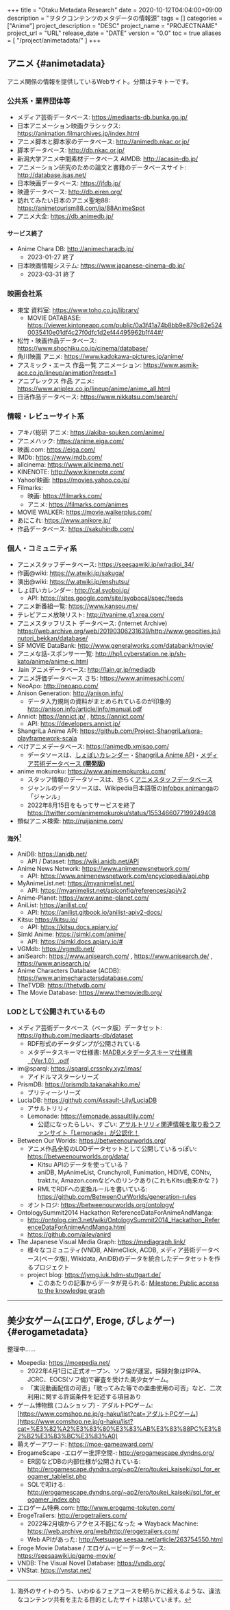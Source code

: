 +++
title = "Otaku Metadata Research"
date = 2020-10-12T04:04:00+09:00
description = "ヲタクコンテンツのメタデータの情報源"
tags = []
categories = ["Anime"]
project_description = "DESC"
project_name = "PROJECTNAME"
project_url = "URL"
release_date = "DATE"
version = "0.0"
toc = true
aliases = [
    "/project/animetadata/"
]
+++


## アニメ {#animetadata}

アニメ関係の情報を提供しているWebサイト。分類はテキトーです。

### 公共系・業界団体等

- メディア芸術データベース: <https://mediaarts-db.bunka.go.jp/>
- 日本アニメーション映画クラシックス: <https://animation.filmarchives.jp/index.html>
- アニメ脚本と脚本家のデータベース: <http://animedb.nkac.or.jp/>
- 脚本データベース: <http://db.nkac.or.jp/>
- 新潟大学アニメ中間素材データベース AIMDB: <http://acasin-db.jp/>
- アニメーション研究のための論文と書籍のデータベースサイト: <http://database.jsas.net/>
- 日本映画データベース: <https://jfdb.jp/>
- 映連データベース: <http://db.eiren.org/>
- 訪れてみたい日本のアニメ聖地88: <https://animetourism88.com/ja/88AnimeSpot>
- アニメ大全: <https://db.animedb.jp/>

#### サービス終了

- Anime Chara DB: <http://animecharadb.jp/>
  - 2023-01-27 終了
- 日本映画情報システム: <https://www.japanese-cinema-db.jp/>
  - 2023-03-31 終了

### 映画会社系

- 東宝 資料室: <https://www.toho.co.jp/library/>
  - MOVIE DATABASE: <https://viewer.kintoneapp.com/public/0a3f41a74b8bb9e879c82e5240035410e01df4c27f0dfc1d2ef44495962b1f44#/>
- 松竹・映画作品データベース: <https://www.shochiku.co.jp/cinema/database/>
- 角川映画 アニメ: <https://www.kadokawa-pictures.jp/anime/>
- アスミック・エース 作品一覧 アニメーション: <https://www.asmik-ace.co.jp/lineup/animation?reset=1>
- アニプレックス 作品 アニメ: <https://www.aniplex.co.jp/lineup/anime/anime_all.html>
- 日活作品データベース: <https://www.nikkatsu.com/search/>

### 情報・レビューサイト系

- アキバ総研 アニメ: <https://akiba-souken.com/anime/>
- アニメハック: <https://anime.eiga.com/>
- 映画.com: <https://eiga.com/>
- IMDb: <https://www.imdb.com/>
- allcinema: <https://www.allcinema.net/>
- KINENOTE: <http://www.kinenote.com/>
- Yahoo!映画: <https://movies.yahoo.co.jp/>
- Filmarks:
  - 映画: <https://filmarks.com/>
  - アニメ: <https://filmarks.com/animes>
- MOVIE WALKER: <https://movie.walkerplus.com/>
- あにこれ: <https://www.anikore.jp/>
- 作品データベース: <https://sakuhindb.com/>

### 個人・コミュニティ系

- アニメスタッフデータベース: <https://seesaawiki.jp/w/radioi_34/>
- 作画@wiki: <https://w.atwiki.jp/sakuga/>
- 演出@wiki: <https://w.atwiki.jp/enshutsu/>
- しょぼいカレンダー: <http://cal.syoboi.jp/>
  - API: <https://sites.google.com/site/syobocal/spec/feeds>
- アニメ新番組一覧: <https://www.kansou.me/>
- テレビアニメ放映リスト: <http://tvanime.g1.xrea.com/>
- アニメスタッフリスト データベース: (Internet Archive) <https://web.archive.org/web/20190306231639/http://www.geocities.jp/inutori_bekkan/database/>
- SF MOVIE DataBank: <http://www.generalworks.com/databank/movie/>
- アニメな話-スポンサー一覧: <http://hp1.cyberstation.ne.jp/sh-kato/anime/anime-c.html>
- .lain アニメデータベース: <http://lain.gr.jp/mediadb>
- アニメ評価データベース さち: <https://www.animesachi.com/>
- NeoApo: <http://neoapo.com/>
- Anison Generation: <http://anison.info/>
  - データ入力規則の資料がまとめられているのが印象的
      <http://anison.info/article/info/manual.pdf>
- Annict: <https://annict.jp/> , <https://annict.com/>
  - API: <https://developers.annict.jp/>
- ShangriLa Anime API: <https://github.com/Project-ShangriLa/sora-playframework-scala>
- ぺけアニメデータベース: <https://animedb.xmisao.com/>
  - データソースは、[しょぼいカレンダー](http://cal.syoboi.jp/)・[ShangriLa Anime API](https://github.com/Project-ShangriLa/sora-playframework-scala)・[メディア芸術データベース **(開発版)**](https://mediaarts-db.bunka.go.jp/)
- anime mokuroku: <https://www.animemokuroku.com/>
  - スタッフ情報のデータソースは、恐らく[アニメスタッフデータベース](https://seesaawiki.jp/w/radioi_34/)
  - ジャンルのデータソースは、Wikipedia日本語版の[Infobox animanga](https://ja.wikipedia.org/wiki/Template:Infobox_animanga)の「ジャンル」
  - 2022年8月15日をもってサービスを終了
      <https://twitter.com/animemokuroku/status/1553466077199249408>
- 類似アニメ検索: <http://ruijianime.com/>

#### 海外[^1]

- AniDB: <https://anidb.net/>
  - API / Dataset: <https://wiki.anidb.net/API>
- Anime News Network: <https://www.animenewsnetwork.com/>
  - API: <https://www.animenewsnetwork.com/encyclopedia/api.php>
- MyAnimeList.net: <https://myanimelist.net/>
  - API: <https://myanimelist.net/apiconfig/references/api/v2>
- Anime-Planet: <https://www.anime-planet.com/>
- AniList: <https://anilist.co/>
  - API: <https://anilist.gitbook.io/anilist-apiv2-docs/>
- Kitsu: <https://kitsu.io/>
  - API: <https://kitsu.docs.apiary.io/>
- Simkl Anime: <https://simkl.com/anime/>
  - API: <https://simkl.docs.apiary.io/#>
- VGMdb: <https://vgmdb.net/>
- aniSearch: <https://www.anisearch.com/> , <https://www.anisearch.de/> , <https://www.anisearch.jp/>
- Anime Characters Database (ACDB): <https://www.animecharactersdatabase.com/>
- TheTVDB: <https://thetvdb.com/>
- The Movie Database: <https://www.themoviedb.org/>

### LODとして公開されているもの

- メディア芸術データベース（ベータ版）データセット: <https://github.com/mediaarts-db/dataset>
  - RDF形式のデータダンプが公開されている
  - メタデータスキーマ仕様書: [MADBメタデータスキーマ仕様書（Ver.1.0）.pdf](https://github.com/mediaarts-db/dataset/blob/2de4bf676abc0b153d6178f1be5fffefbcb64fef/doc/MADB%E3%83%A1%E3%82%BF%E3%83%87%E3%83%BC%E3%82%BF%E3%82%B9%E3%82%AD%E3%83%BC%E3%83%9E%E4%BB%95%E6%A7%98%E6%9B%B8%EF%BC%88Ver.1.0%EF%BC%89.pdf)
- im@sparql: <https://sparql.crssnky.xyz/imas/>
  - アイドルマスターシリーズ
- PrismDB: <https://prismdb.takanakahiko.me/>
  - プリティーシリーズ
- LuciaDB: <https://github.com/Assault-Lily/LuciaDB>
  - アサルトリリィ
  - Lemonade: <https://lemonade.assaultlily.com/>
    - 公認になったらしい、すごい: [アサルトリリィ関連情報を取り扱うファンサイト「Lemonade」が公認化！](https://www.assaultlily.com/news/1405.html/)
- Between Our Worlds: <https://betweenourworlds.org/>
  - アニメ作品全般のLODデータセットとして公開しているっぽい: <https://betweenourworlds.org/data/>
    - Kitsu APIのデータを使っている？
    - aniDB, MyAnimeList, Crunchyroll, Funimation, HIDIVE, CONtv, trakt.tv, Amazon.comなどへのリンクあり(これもKitsu由来かな？)
    - RMLでRDFへの変換ルールを書いている: <https://github.com/BetweenOurWorlds/generation-rules>
  - オントロジ: <https://betweenourworlds.org/ontology/>
- OntologySummit2014 Hackathon ReferenceDataForAnimeAndManga:
  - <http://ontolog.cim3.net/wiki/OntologySummit2014_Hackathon_ReferenceDataForAnimeAndManga.html>
  - <https://github.com/ailev/anird>
- The Japanese Visual Media Graph: <https://mediagraph.link/>
  - 様々なコミュニティ(VNDB, ANimeClick, ACDB, メディア芸術データベース(ベータ版), Wikidata, AniDB)のデータを統合したデータセットを作るプロジェクト
  - project blog: <https://jvmg.iuk.hdm-stuttgart.de/>
    - このあたりの記事からデータが見られる: [Milestone: Public access to the knowledge graph](https://jvmg.iuk.hdm-stuttgart.de/2021/10/13/milestone-public-access-to-the-knowledge-graph/)

-----

## 美少女ゲーム(エロゲ, Eroge, びしょゲー) {#erogametadata}

整理中……

- Moepedia: <https://moepedia.net/>
  - 2022年4月1日に正式オープン、ソフ倫が運営。採録対象はIPPA、JCRC、EOCS(ソフ倫)で審査を受けた美少女ゲーム。
  - 「実況動画配信の可否」「歌ってみた等での楽曲使用の可否」など、二次利用に関する許諾条件を記述する項目あり
- ゲーム博物館 (コムショップ) - アダルトPCゲーム: [https://www.comshop.ne.jp/g-haku/list?cat=アダルトPCゲーム](https://www.comshop.ne.jp/g-haku/list?cat=%E3%82%A2%E3%83%80%E3%83%AB%E3%83%88PC%E3%82%B2%E3%83%BC%E3%83%A0)
- 萌えゲーアワード: <https://moe-gameaward.com/>
- ErogameScape -エロゲー批評空間-: <http://erogamescape.dyndns.org/>
  - ER図などDBの内部仕様が公開されている: <http://erogamescape.dyndns.org/~ap2/ero/toukei_kaiseki/sql_for_erogamer_tablelist.php>
  - SQLで叩ける: <http://erogamescape.dyndns.org/~ap2/ero/toukei_kaiseki/sql_for_erogamer_index.php>
- エロゲーム特典.com: <http://www.erogame-tokuten.com/>
- ErogeTrailers: <http://erogetrailers.com/>
  - 2022年2月頃からアクセス不能になった ⇒ Wayback Machine: <https://web.archive.org/web/http://erogetrailers.com/>
  - Web APIがあった: <http://ketsuage.seesaa.net/article/263754550.html>
- Eroge Movie Database / エロゲムービーデータベース: <https://seesaawiki.jp/game-movie/>
- VNDB: The Visual Novel Database: <https://vndb.org/>
- VNStat: <https://vnstat.net/>

[^1]: 海外のサイトのうち、いわゆるフェアユースを明らかに超えるような、違法なコンテンツ共有を主たる目的としたサイトは除いています。
